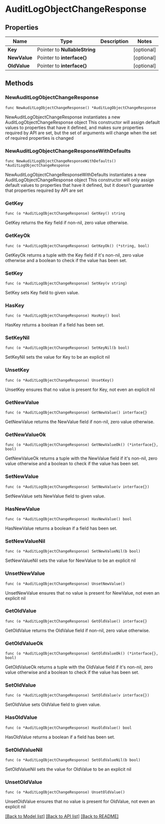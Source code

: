 # AuditLogObjectChangeResponse

## Properties

Name | Type | Description | Notes
------------ | ------------- | ------------- | -------------
**Key** | Pointer to **NullableString** |  | [optional] 
**NewValue** | Pointer to **interface{}** |  | [optional] 
**OldValue** | Pointer to **interface{}** |  | [optional] 

## Methods

### NewAuditLogObjectChangeResponse

`func NewAuditLogObjectChangeResponse() *AuditLogObjectChangeResponse`

NewAuditLogObjectChangeResponse instantiates a new AuditLogObjectChangeResponse object
This constructor will assign default values to properties that have it defined,
and makes sure properties required by API are set, but the set of arguments
will change when the set of required properties is changed

### NewAuditLogObjectChangeResponseWithDefaults

`func NewAuditLogObjectChangeResponseWithDefaults() *AuditLogObjectChangeResponse`

NewAuditLogObjectChangeResponseWithDefaults instantiates a new AuditLogObjectChangeResponse object
This constructor will only assign default values to properties that have it defined,
but it doesn't guarantee that properties required by API are set

### GetKey

`func (o *AuditLogObjectChangeResponse) GetKey() string`

GetKey returns the Key field if non-nil, zero value otherwise.

### GetKeyOk

`func (o *AuditLogObjectChangeResponse) GetKeyOk() (*string, bool)`

GetKeyOk returns a tuple with the Key field if it's non-nil, zero value otherwise
and a boolean to check if the value has been set.

### SetKey

`func (o *AuditLogObjectChangeResponse) SetKey(v string)`

SetKey sets Key field to given value.

### HasKey

`func (o *AuditLogObjectChangeResponse) HasKey() bool`

HasKey returns a boolean if a field has been set.

### SetKeyNil

`func (o *AuditLogObjectChangeResponse) SetKeyNil(b bool)`

 SetKeyNil sets the value for Key to be an explicit nil

### UnsetKey
`func (o *AuditLogObjectChangeResponse) UnsetKey()`

UnsetKey ensures that no value is present for Key, not even an explicit nil
### GetNewValue

`func (o *AuditLogObjectChangeResponse) GetNewValue() interface{}`

GetNewValue returns the NewValue field if non-nil, zero value otherwise.

### GetNewValueOk

`func (o *AuditLogObjectChangeResponse) GetNewValueOk() (*interface{}, bool)`

GetNewValueOk returns a tuple with the NewValue field if it's non-nil, zero value otherwise
and a boolean to check if the value has been set.

### SetNewValue

`func (o *AuditLogObjectChangeResponse) SetNewValue(v interface{})`

SetNewValue sets NewValue field to given value.

### HasNewValue

`func (o *AuditLogObjectChangeResponse) HasNewValue() bool`

HasNewValue returns a boolean if a field has been set.

### SetNewValueNil

`func (o *AuditLogObjectChangeResponse) SetNewValueNil(b bool)`

 SetNewValueNil sets the value for NewValue to be an explicit nil

### UnsetNewValue
`func (o *AuditLogObjectChangeResponse) UnsetNewValue()`

UnsetNewValue ensures that no value is present for NewValue, not even an explicit nil
### GetOldValue

`func (o *AuditLogObjectChangeResponse) GetOldValue() interface{}`

GetOldValue returns the OldValue field if non-nil, zero value otherwise.

### GetOldValueOk

`func (o *AuditLogObjectChangeResponse) GetOldValueOk() (*interface{}, bool)`

GetOldValueOk returns a tuple with the OldValue field if it's non-nil, zero value otherwise
and a boolean to check if the value has been set.

### SetOldValue

`func (o *AuditLogObjectChangeResponse) SetOldValue(v interface{})`

SetOldValue sets OldValue field to given value.

### HasOldValue

`func (o *AuditLogObjectChangeResponse) HasOldValue() bool`

HasOldValue returns a boolean if a field has been set.

### SetOldValueNil

`func (o *AuditLogObjectChangeResponse) SetOldValueNil(b bool)`

 SetOldValueNil sets the value for OldValue to be an explicit nil

### UnsetOldValue
`func (o *AuditLogObjectChangeResponse) UnsetOldValue()`

UnsetOldValue ensures that no value is present for OldValue, not even an explicit nil

[[Back to Model list]](../README.md#documentation-for-models) [[Back to API list]](../README.md#documentation-for-api-endpoints) [[Back to README]](../README.md)


